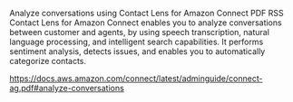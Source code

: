 Analyze conversations using Contact Lens for Amazon Connect
PDF
RSS
Contact Lens for Amazon Connect enables you to analyze conversations between customer and agents, by using speech transcription, natural language processing, and intelligent search capabilities. It performs sentiment analysis, detects issues, and enables you to automatically categorize contacts.


https://docs.aws.amazon.com/connect/latest/adminguide/connect-ag.pdf#analyze-conversations